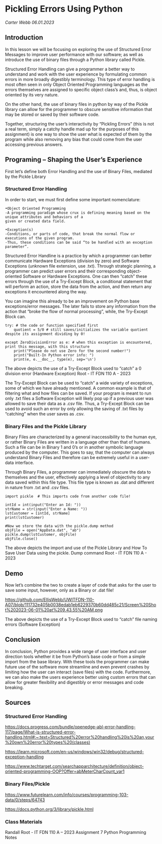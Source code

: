 # Pickling Errors Using Python
*Carter Webb 06.01.2023*

## Introduction
In this lesson we will be focusing on exploring the use of Structured Error Messages to improve user performance with our software; as well as introduce the use of binary files through a Python library called Pickle.

Structured Error Handling can give a programmer a better way to understand and work with the user experience by formulating common errors in more broadly digestibly terminology. This type of error handling is most often seen in only Object Oriented Programming languages as the errors themselves are assigned to specific object class’s and, thus, is object oriented by its very nature. 

On the other hand, the use of binary files in python by way of the Pickle library can allow for the programmer to obscure sensitive information that may be stored or saved by their software code. 

Together, structuring the user’s interactivity by “Pickling Errors” (this is not a real term, simply a catchy handle mad up for the purposes of this assignment) is one way to show the user what is expected of them by the program while also removing any bias that could come from the user accessing previous answers. 

## Programing – Shaping the User’s Experience
First let’s define both Error Handling and the use of Binary Files, mediated by the Pickle Library
### Structured Error Handling
In order to start, we must first define some important nomenclature:

	•Object Oriented Programming
	-A programming paradigm whose crux is defining meaning based on the unique attributes and behaviors of a 
	given or created data field. 
	
	•Exception(s)
	-Conditions, or parts of code, that break the normal flow or executions of the given program. 
	-Thus, these conditions can be said “to be handled with an exception parameter”. 

Structured Error Handline is a practice by which a programmer can better communicate Hardware Exceptions (division by zero) and Software Exceptions (unknown file extension, use .txt). Through strategic planning, a programmer can predict user errors and their corresponding object-oriented Software or Hardware Exceptions. One can then “catch” these errors through the use of a Try-Except Block, a conditional statement that will perform an action, store the data from the action, and then return any exceptions it encountered along the way. 

You can imagine this already to be an improvement on Python base exceptions/error messages. The later fails to store any information from the action that “broke the flow of normal processing”, while, the Try-Except Block can.  
```
try: # the code or function specified first
    quotient = 5/0 # still saves/initializes the variable quotient despite its assignment dividing by 0!
    
except ZeroDivisionError as e: # when this exception is encountered, print this message, with this structure
    print("Please do not use Zero for the second number!")
    print("Built-In Python error info: ")
    print(e, e.__doc__, type(e), sep='\n')
```
The above depicts the use of a Try-Except Block used to “catch” a 0 division error (Hardware Exception) Root - IT FDN 110 A - 2023

The Try-Except Block can be used to “catch” a wide variety of exceptions, some of which we have already mentioned. A common example is that of filtering what and how files can be saved. If your program is meant to run only .txt files a Software Exception will likely pop up if a previous user was allowed to save their data as a .csv file. Thus, a Try-Except Block can be used to avoid such an error by only allowing the saving of .txt files by “catching” when the user saves as .csv.

### Binary Files and the Pickle Library
Binary Files are characterized by a general inaccessibility to the human eye, or rather Binary Files are written in a language other than that of humans. Such a file can be in Binary 1 and 0’s or in another symbolic language produced by the computer. This goes to say, that the computer can always understand Binary Files and therefore can be extremely useful in a user-data interface. 

Through Binary Files, a programmer can immediately obscure the data to themselves and the user, effectively applying a level of objectivity to any data saved within this file type. This file type is known as .dat and different in nature from .txt and .csv files. 
```
import pickle  # This imports code from another code file!

intId = int(input("Enter an Id: "))
strName = str(input("Enter a Name: "))
lstCustomer = [intId, strName]
print(lstCustomer)

#Now we store the data with the pickle.dump method
objFile = open("AppData.dat", "ab")
pickle.dump(lstCustomer, objFile)
objFile.close()
```
The above depicts the import and use of the Pickle Library and How To Save User Data using the pickle. Dump command
Root - IT FDN 110 A - 2023

## Demo
Now let’s combine the two to create a layer of code that asks for the user to save some input, however, only as a Binary or .dat file!

https://github.com/EllisWebb/UWITFDN-110-A07/blob/111732e405b0038edab1eb6229370b60dd485c21/Screen%20Shot%202023-06-01%20at%209.43.55%20AM.png

The above depicts the use of a Try-Except Block used to “catch” file naming errors (Software Exception) 
## Conclusion 
In conclusion, Python provides a wide range of user interface and user direction tools whether it be from Python’s base code or from a simple import from the base library. With these tools the programmer can make future use of the software more streamline and even prevent crashes by limiting how the user can interact (save files) with the code. Furthermore, we can also make the users experience better using custom errors that can allow for greater flexibility and digestibly or error messages and code breaking.

## Sources
### Structured Error Handling
https://docs.progress.com/bundle/openedge-abl-error-handling-117/page/What-is-structured-error-handling.html#:~:text=Structured%20error%20handling%20is%20an,your%20own%20error%20types%20(classes)

https://learn.microsoft.com/en-us/windows/win32/debug/structured-exception-handling 

https://www.techtarget.com/searchapparchitecture/definition/object-oriented-programming-OOP?Offer=abMeterCharCount_var1
### Binary Files/Pickle
https://www.futurelearn.com/info/courses/programming-103-data/0/steps/64743

https://docs.python.org/3/library/pickle.html
### Class Materials 
Randall Root - IT FDN 110 A – 2023 Assignment 7 Python Programming Notes

